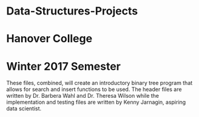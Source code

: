 # Data-Structures-Projects
# Hanover College
# Winter 2017 Semester

These files, combined, will create an introductory binary tree program that allows for search and insert functions to be used. 
The header files are written by Dr. Barbera Wahl and Dr. Theresa Wilson while the implementation and testing files are written
by Kenny Jarnagin, aspiring data scientist. 



